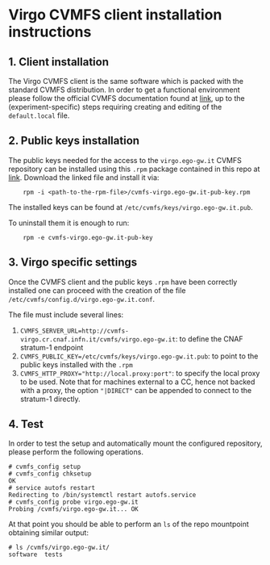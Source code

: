 # Virgo CVMFS client installation instructions

## 1. Client installation
The Virgo CVMFS client is the same software which is packed with the standard CVMFS distribution.
In order to get a functional environment please follow the official CVMFS documentation found at [link](https://cernvm.cern.ch/portal/filesystem/quickstart), up to the (experiment-specific) steps requiring creating and editing of the `default.local` file.

<!--
</br>
**Linux**

To install, proceed according to the following steps:

1. Install the CernVM-FS packages. With yum, run

	```
	sudo yum install cvmfs cvmfs-config-default
	```

	If yum does not show the latest packages, clean the yum cache by yum clean all. On Ubuntu, use
	
	```
	sudo apt-get install cvmfs cvmfs-config-default
	```

	If apt does not show the latest packages, run `sudo apt-get update` before.

2. For the base setup, run `cvmfs_config setup`. If you migrate from a previous version of CernVM-FS, check the release notes if there is anything special to do for migration.
3. Create `/etc/cvmfs/default.local` and open the file for editing.
4. Select the desired repositories by setting `CVMFS_REPOSITORIES=repo1,repo2,...`. For Virgo, for instance, set

	```CVMFS_REPOSITORIES=virgo.ego-gw.it```

	Specify the HTTP proxy servers on your site with

	```CVMFS_HTTP_PROXY="http://myproxy1:port|DIRECT"```

5. Check if CernVM-FS mounts the specified repositories by `cvmfs_config probe`. If the probe fails, try to restart autofs with `sudo service autofs restart`.-->

## 2. Public keys installation
The public keys needed for the access to the `virgo.ego-gw.it` CVMFS repository can be installed using this `.rpm` package contained in this repo at [link](https://github.com/gabrielefronze/cvmfs-client-virgo/raw/master/cvmfs-virgo.ego-gw.it-pub-key.rpm).
Download the linked file and install it via:

```
	rpm -i <path-to-the-rpm-file>/cvmfs-virgo.ego-gw.it-pub-key.rpm
```

The installed keys can be found at `/etc/cvmfs/keys/virgo.ego-gw.it.pub`.

To uninstall them it is enough to run:

```
	rpm -e cvmfs-virgo.ego-gw.it-pub-key
```


## 3. Virgo specific settings
Once the CVMFS client and the public keys `.rpm` have been correctly installed one can proceed with the creation of the file `/etc/cvmfs/config.d/virgo.ego-gw.it.conf`.

The file must include several lines:

1. ```CVMFS_SERVER_URL=http://cvmfs-virgo.cr.cnaf.infn.it/cvmfs/virgo.ego-gw.it```: to define the CNAF stratum-1 endpoint
2. ```CVMFS_PUBLIC_KEY=/etc/cvmfs/keys/virgo.ego-gw.it.pub```: to point to the public keys installed with the `.rpm`
3. ```CVMFS_HTTP_PROXY="http://local.proxy:port"```: to specify the local proxy to be used. Note that for machines external to a CC, hence not backed with a proxy, the option `"|DIRECT"` can be appended to connect to the stratum-1 directly.


## 4. Test
In order to test the setup and automatically mount the configured repository, please perform the following operations.

```
# cvmfs_config setup
# cvmfs_config chksetup
OK
# service autofs restart
Redirecting to /bin/systemctl restart autofs.service
# cvmfs_config probe virgo.ego-gw.it
Probing /cvmfs/virgo.ego-gw.it... OK
```

At that point you should be able to perform an `ls` of the repo mountpoint obtaining similar output:

```
# ls /cvmfs/virgo.ego-gw.it/
software  tests
```